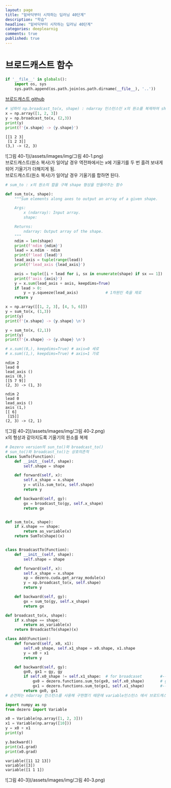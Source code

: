 ```yaml
---
layout: page
title: "밑바닥부터 시작하는 딥러닝 40단계"
description: "학습"
headline: "밑바닥부터 시작하는 딥러닝 40단계"
categories: deeplearnig
comments: true
published: true
---
```

# 브로드캐스트 함수     

```python
if '__file__' in globals():
    import os, sys
    sys.path.append(os.path.join(os.path.dirname(__file__), '..'))
```

[브로드캐스트 github](https://github.com/numpy/numpy/blob/v1.19.0/numpy/lib/stride_tricks.py#L141-L180)


```python
# 넘파이 np.broadcast_to(x, shape) : ndarray 인스턴스인 x의 원소를 복제하여 shape 인수로 지정한 형상이 되도록.
x = np.array([1, 2, 3])
y = np.broadcast_to(x, (2,3))
print(y)
print(f'{x.shape} -> {y.shape}')
```

    [[1 2 3]
     [1 2 3]]
    (3,) -> (2, 3)
    

![그림 40-1](/assets/images/img/그림 40-1.png)    
브로드캐스트(원소 복사)가 일어날 경우 역전파에서는 x에 기울기를 두 번 흘려 보내게 되어 기울기가 더해지게 됨.    
브로드캐스트(원소 복사)가 일어날 경우 기울기를 합하면 된다.


```python
# sum_to : x의 원소의 합을 구해 shape 형상을 만들어주는 함수

def sum_to(x, shape):
    """Sum elements along axes to output an array of a given shape.

    Args:
        x (ndarray): Input array.
        shape:

    Returns:
        ndarray: Output array of the shape.
    """
    ndim = len(shape)
    print(f'ndim {ndim}')
    lead = x.ndim - ndim
    print(f'lead {lead}')
    lead_axis = tuple(range(lead))
    print(f'lead_axis {lead_axis}')

    axis = tuple([i + lead for i, sx in enumerate(shape) if sx == 1])
    print(f'axis {axis}')
    y = x.sum(lead_axis + axis, keepdims=True)
    if lead > 0:
        y = y.squeeze(lead_axis)            # 1차원인 축을 제로
    return y

x = np.array([[1, 2, 3], [4, 5, 6]])
y = sum_to(x, (1,3))
print(y)
print(f'{x.shape} -> {y.shape} \n')

y = sum_to(x, (2,1))
print(y)
print(f'{x.shape} -> {y.shape} \n')

# x.sum((0,), keepdims=True) # axis=0 세로
# x.sum((1,), keepdims=True) # axis=1 가로
```

    ndim 2
    lead 0
    lead_axis ()
    axis (0,)
    [[5 7 9]]
    (2, 3) -> (1, 3) 
    
    ndim 2
    lead 0
    lead_axis ()
    axis (1,)
    [[ 6]
     [15]]
    (2, 3) -> (2, 1) 
    
    

![그림 40-2](/assets/images/img/그림 40-2.png)    
x의 형상과 같아지도록 기울기의 원소를 복제


```python
# Dezero version의 sun_to()와 broadcast_to()
# sun_to()와 broadcast_to()는 상호의존적
class SumTo(Function):
    def __init__(self, shape):
        self.shape = shape

    def forward(self, x):
        self.x_shape = x.shape
        y = utils.sum_to(x, self.shape)
        return y

    def backward(self, gy):
        gx = broadcast_to(gy, self.x_shape)
        return gx


def sum_to(x, shape):
    if x.shape == shape:
        return as_variable(x)
    return SumTo(shape)(x)


class BroadcastTo(Function):
    def __init__(self, shape):
        self.shape = shape

    def forward(self, x):
        self.x_shape = x.shape
        xp = dezero.cuda.get_array_module(x)
        y = xp.broadcast_to(x, self.shape)
        return y

    def backward(self, gy):
        gx = sum_to(gy, self.x_shape)
        return gx

def broadcast_to(x, shape):
    if x.shape == shape:
        return as_variable(x)
    return BroadcastTo(shape)(x)
```


```python
class Add(Function):
    def forward(self, x0, x1):
        self.x0_shape, self.x1_shape = x0.shape, x1.shape
        y = x0 + x1
        return y

    def backward(self, gy):
        gx0, gx1 = gy, gy
        if self.x0_shape != self.x1_shape:  # for broadcaset        #--------------------------------------------
            gx0 = dezero.functions.sum_to(gx0, self.x0_shape)       # gx0은 x0, gx1은 x1의 형상이 되도록 sum_to
            gx1 = dezero.functions.sum_to(gx1, self.x1_shape)       #--------------------------------------------
        return gx0, gx1
# 순전파는 ndarray 인스턴스를 사용해 구현했기 때문에 variable인스턴스 에서 브로드캐스트가 일어남.
```


```python
import numpy as np
from dezero import Variable

x0 = Variable(np.array([1, 2, 3]))
x1 = Variable(np.array([10]))
y = x0 + x1
print(y)

y.backward()
print(x1.grad)
print(x0.grad)
```

    variable([11 12 13])
    variable([3])
    variable([1 1 1])
    

![그림 40-3](/assets/images/img/그림 40-3.png)


